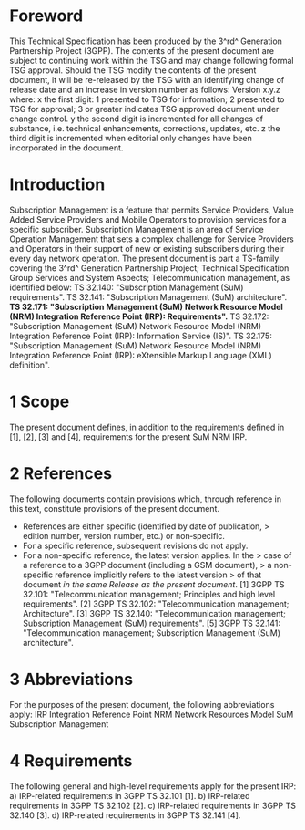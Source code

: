 # Foreword
This Technical Specification has been produced by the 3^rd^ Generation
Partnership Project (3GPP).
The contents of the present document are subject to continuing work within the
TSG and may change following formal TSG approval. Should the TSG modify the
contents of the present document, it will be re-released by the TSG with an
identifying change of release date and an increase in version number as
follows:
Version x.y.z
where:
x the first digit:
1 presented to TSG for information;
2 presented to TSG for approval;
3 or greater indicates TSG approved document under change control.
y the second digit is incremented for all changes of substance, i.e. technical
enhancements, corrections, updates, etc.
z the third digit is incremented when editorial only changes have been
incorporated in the document.
# Introduction
Subscription Management is a feature that permits Service Providers, Value
Added Service Providers and Mobile Operators to provision services for a
specific subscriber. Subscription Management is an area of Service Operation
Management that sets a complex challenge for Service Providers and Operators
in their support of new or existing subscribers during their every day network
operation.
The present document is part a TS-family covering the 3^rd^ Generation
Partnership Project; Technical Specification Group Services and System
Aspects; Telecommunication management, as identified below:
TS 32.140: \"Subscription Management (SuM) requirements\".
TS 32.141: \"Subscription Management (SuM) architecture\".
**TS 32.171: \"Subscription Management (SuM) Network Resource Model (NRM)
Integration Reference Point (IRP): Requirements\".**
TS 32.172: \"Subscription Management (SuM) Network Resource Model (NRM)
Integration Reference Point (IRP): Information Service (IS)\".
TS 32.175: \"Subscription Management (SuM) Network Resource Model (NRM)
Integration Reference Point (IRP): eXtensible Markup Language (XML)
definition\".
# 1 Scope
The present document defines, in addition to the requirements defined in [1],
[2], [3] and [4], requirements for the present SuM NRM IRP.
# 2 References
The following documents contain provisions which, through reference in this
text, constitute provisions of the present document.
  * References are either specific (identified by date of publication, > edition number, version number, etc.) or non‑specific.
  * For a specific reference, subsequent revisions do not apply.
  * For a non-specific reference, the latest version applies. In the > case of a reference to a 3GPP document (including a GSM document), > a non-specific reference implicitly refers to the latest version > of that document _in the same Release as the present document_.
[1] 3GPP TS 32.101: \"Telecommunication management; Principles and high level
requirements\".
[2] 3GPP TS 32.102: \"Telecommunication management; Architecture\".
[3] 3GPP TS 32.140: \"Telecommunication management; Subscription Management
(SuM) requirements\".
[5] 3GPP TS 32.141: \"Telecommunication management; Subscription Management
(SuM) architecture\".
# 3 Abbreviations
For the purposes of the present document, the following abbreviations apply:
IRP Integration Reference Point
NRM Network Resources Model
SuM Subscription Management
# 4 Requirements
The following general and high-level requirements apply for the present IRP:
a) IRP-related requirements in 3GPP TS 32.101 [1].
b) IRP-related requirements in 3GPP TS 32.102 [2].
c) IRP-related requirements in 3GPP TS 32.140 [3].
d) IRP-related requirements in 3GPP TS 32.141 [4].
#